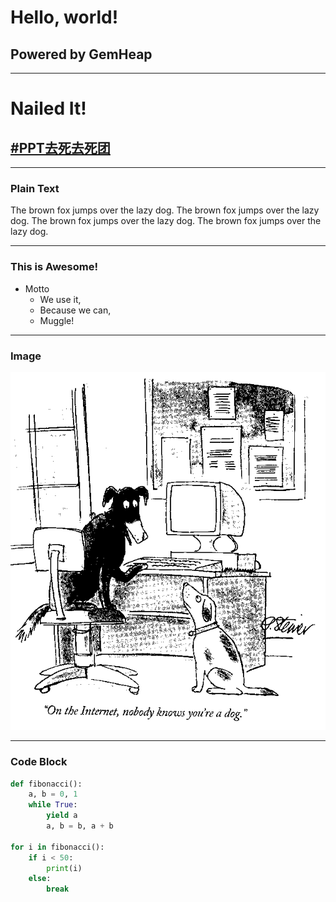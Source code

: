# Hello, world! #

Powered by GemHeap
------------------

---

Nailed It!
==========

## [#PPT去死去死团](https://github.com/OctoPuppy/Octodog/issues/29) ##

---

### Plain Text ###

The brown fox jumps over the lazy dog.
The brown fox jumps over the lazy dog.
The brown fox jumps over the lazy dog.
The brown fox jumps over the lazy dog.

---

### This is Awesome! ###

- Motto
    + We use it,
    + Because we can,
    + Muggle!

---

### Image ###

![internetdog](internetdog.gif)

---

### Code Block ###

```python
def fibonacci():
    a, b = 0, 1
    while True:
        yield a
        a, b = b, a + b

for i in fibonacci():
    if i < 50:
        print(i)
    else:
        break
```
